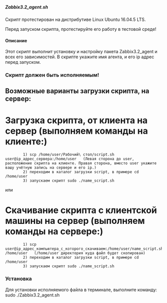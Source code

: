 ##### Zabbix3.2_agent.sh

Скрипт протестирован на дистрибутиве Linux Ubuntu 16.04.5 LTS.

Перед запуском скрипта, протестируйте его работу в тестовой среде!

#### Описание
Этот скрипт выполнит установку и настройку пакета Zabbix3.2_agent и всех его зависимостей. 
В скрипте укажите имя агента, и его ip адрес перед запуском.

### Скрипт должен быть исполняемым! 

## Возможные варианты загрузки скрипта, на сервер:

# Загрузка скрипта, от клиента на сервер (выполняем команды на клиенте:)

            1) scp /home/user/Рабочий\ стол/script.sh user@ip_адрес_сервера:/home/user   (Левая сторона до user, расположение скрипта на клиенте. Правая сторона, вместо user укажите вашу учётную запись на сервере и его ip.)
 	        2) переходим в каталог загрузки script, в примере сd /home/user 
            3) запускаем скрипт sudo ./name_script.sh

или

# Скачивание скрипта с клиентской машины на сервер (выполняем команды на сервере:) 
            1) scp user@ip_адрес_компьютера_с_которого_скачиваем:/home/user/name_script.sh /home/user   (/home/user директория куда файл будет скопирован)
 	        2) переходим в каталог загрузки script, в примере сd /home/user 
            3) запускаем скрипт sudo ./name_script.sh

### Установка
Для установки исполняемого файла в терминале, выполните команду:
sudo ./Zabbix3.2_agent.sh
 

